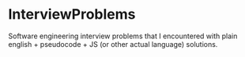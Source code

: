 # InterviewProblems
Software engineering interview problems that I encountered with plain english + pseudocode + JS (or other actual language) solutions.

